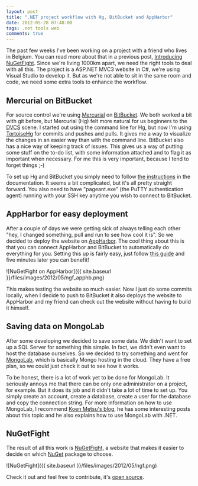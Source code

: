 ```yaml
---
layout: post
title: ".NET project workflow with Hg, BitBucket and AppHarbor"
date: 2012-05-28 07:48:00
tags: .net tools web
comments: true
---
```

The past few weeks I've been working on a project with a friend who lives in Belgium. You can read more about that in a previous post, [Introducing NuGetFight](http://kevinpelgrims.com/blog/2012/05/21/introducing-nugetfight). Since we're living 1000km apart, we need the right tools to deal with all this. The project is a ASP.NET MVC3 website in C#, we're using Visual Studio to develop it. But as we're not able to sit in the same room and code, we need some extra tools to enhance the workflow.

## Mercurial on BitBucket
For source control we're using [Mercurial](http://mercurial.selenic.com) on [BitBucket](https://bitbucket.org). We both worked a bit with git before, but Mercurial (Hg) felt more natural for us beginners to the [DVCS](https://en.wikipedia.org/wiki/Distributed_revision_control) scene. I started out using the command line for Hg, but now I'm using [TortoiseHg](http://tortoisehg.bitbucket.org) for commits and pushes and pulls. It gives me a way to visualize the changes in an easier way than with the command line. BitBucket also has a nice way of keeping track of issues. This gives us a way of putting some stuff on the to-do list, with some information attached and to flag it as important when necessary. For me this is very important, because I tend to forget things ;-)

To set up Hg and BitBucket you simply need to follow [the instructions](http://confluence.atlassian.com/display/BITBUCKET/Set+up+SSH+for+Mercurial) in the documentation. It seems a bit complicated, but it's all pretty straight forward. You also need to have "pageant.exe" (the PuTTY authentication agent) running with your SSH key anytime you wish to connect to BitBucket.

## AppHarbor for easy deployment
After a couple of days we were getting sick of always telling each other "hey, I changed something, pull and run to see how cool it is". So we decided to deploy the website on [AppHarbor](https://appharbor.com). The cool thing about this is that you can connect AppHarbor and BitBucket to automatically do everything for you. Setting this up is fairly easy, just follow [this guide](http://support.appharbor.com/kb/3rd-party-integrations/integrating-with-bitbucket) and five minutes later you can benefit!

![NuGetFight on AppHarbor]({{ site.baseurl }}/files/images/2012/05/ngf_apphb.png)

This makes testing the website so much easier. Now I just do some commits locally, when I decide to push to BitBucket it also deploys the website to AppHarbor and my friend can check out the website without having to build it himself.

## Saving data on MongoLab
After some developing we decided to save some data. We didn't want to set up a SQL Server for something this simple. In fact, we didn't even want to host the database ourselves. So we decided to try something and went for [MongoLab](https://mongolab.com/home), which is basically Mongo hosting in the cloud. They have a free plan, so we could just check it out to see how it works.

To be honest, there is a lot of work yet to be done for MongoLab. It seriously annoys me that there can be only one administrator on a project, for example. But it does its job and it didn't take a lot of time to set up. You simply create an account, create a database, create a user for the database and copy the connection string. For more information on how to use MongoLab, I recommend [Koen Metsu's blog](http://koenmetsu.com/2012/03/26/starting-up-fast-with-nosql-first-steps), he has some interesting posts about this topic and he also explains how to use MongoLab with .NET.

## NuGetFight
The result of all this work is [NuGetFight](http://nugetfight.com), a website that makes it easier to decide on which [NuGet](http://nuget.org) package to choose.

![NuGetFight]({{ site.baseurl }}/files/images/2012/05/ngf.png)

Check it out and feel free to contribute, it's [open source](https://bitbucket.org/kevinpelgrims/nugetfight/).
